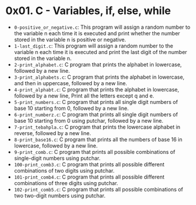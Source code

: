 # 0x01. C - Variables, if, else, while

- `0-positive_or_negative.c`: This program will assign a random number to the variable n each time it is executed and print whether the number stored in the variable n is positive or negative.
- `1-last_digit.c`: This program will assign a random number to the variable n each time it is executed and print the last digit of the number stored in the variable n.
- `2-print_alphabet.c`: C program that prints the alphabet in lowercase, followed by a new line. 
- `3-print_alphabets.c`: C program that prints the alphabet in lowercase, and then in uppercase, followed by a new line.
- `4-print_alphabt.c`: C program that prints the alphabet in lowercase, followed by a new line, Print all the letters except q and e.
- `5-print_numbers.c`:  C program that prints all single digit numbers of base 10 starting from 0, followed by a new line.
- `6-print_numberz.c`: C program that prints all single digit numbers of base 10 starting from 0 using putchar, followed by a new line.
- `7-print_tebahpla.c`: C program that prints the lowercase alphabet in reverse, followed by a new line.
- `8-print_base16.c`: C program that prints all the numbers of base 16 in lowercase, followed by a new line.
- `9-print_comb.c`: C program that prints all possible combinations of single-digit numbers using putchar.
- `100-print_comb3.c`: C program that prints all possible different combinations of two digits using putchar.
- `101-print_comb4.c`: C program that prints all possible different combinations of three digits using putchar.
- `102-print_comb5.c`: C program that prints all possible combinations of two two-digit numbers using putchar.
